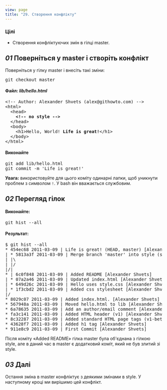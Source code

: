 ```yaml
---
view: page
title: "29. Створення конфлікту"
---
```


<h3>Цілі</h3>

<ul><li>Створення конфліктуючих змін в гілці master.</li></ul>

<h2><em>01</em> Поверніться у master і створіть конфлікт</h2>

<p>Поверніться у гілку master і внесіть такі зміни:</p>

<pre class="instructions">git checkout master</pre>

<h4 class="h4-pre">Файл: <em>lib/hello.html</em></h4>

<pre class="file">&lt;!-- Author: Alexander Shvets (alex@githowto.com) --&gt;
&lt;html&gt;
  &lt;head&gt;
    <strong>&lt;!-- no style --&gt;</strong>
  &lt;/head&gt;
  &lt;body&gt;
    &lt;h1&gt;Hello, World! <strong>Life is great!</strong>&lt;/h1&gt;
  &lt;/body&gt;
&lt;/html&gt;</pre>

<h4 class="h4-pre">Виконайте</h4>

<pre class="instructions">git add lib/hello.html
git commit -m 'Life is great!'</pre>

<b>Увага:</b> використовуйте для цього коміту одинарні лапки, щоб уникнути проблем з символом <code>!</code>. У bash він вважається службовим.

<h2><em>02</em> Перегляд гілок</h2>

<h4 class="h4-pre">Виконайте:</h4>

<pre class="instructions">git hist --all</pre>

<h4 class="h4-pre">Результат:</h4>

<pre class="sample">$ git hist --all
* 454ec68 2011-03-09 | Life is great! (HEAD, master) [Alexander Shvets]
| * 5813a3f 2011-03-09 | Merge branch 'master' into style (style) [Alexander Shvets]
| |\  
| |/  
|/| 
* | 6c0f848 2011-03-09 | Added README [Alexander Shvets]
| * 07a2a46 2011-03-09 | Updated index.html [Alexander Shvets]
| * 649d26c 2011-03-09 | Hello uses style.css [Alexander Shvets]
| * 1f3cbd2 2011-03-09 | Added css stylesheet [Alexander Shvets]
|/  
* 8029c07 2011-03-09 | Added index.html. [Alexander Shvets]
* 567948a 2011-03-09 | Moved hello.html to lib [Alexander Shvets]
* 6a78635 2011-03-09 | Add an author/email comment [Alexander Shvets]
* fa3c141 2011-03-09 | Added HTML header (v1) [Alexander Shvets]
* 8c32287 2011-03-09 | Added standard HTML page tags (v1-beta) [Alexander Shvets]
* 43628f7 2011-03-09 | Added h1 tag [Alexander Shvets]
* 911e8c9 2011-03-09 | First Commit [Alexander Shvets]</pre>

<p>Після коміту «Added <span class="caps">README</span>» гілка master була об'єднана з гілкою style, але в даний час в master є додатковий коміт, який не був злитий зі  style.</p>

<h2><em>03</em> Далі</h2>

<p>Остання зміна в master конфліктує з деякими змінами в style. У наступному кроці ми вирішимо цей конфлікт.</p>